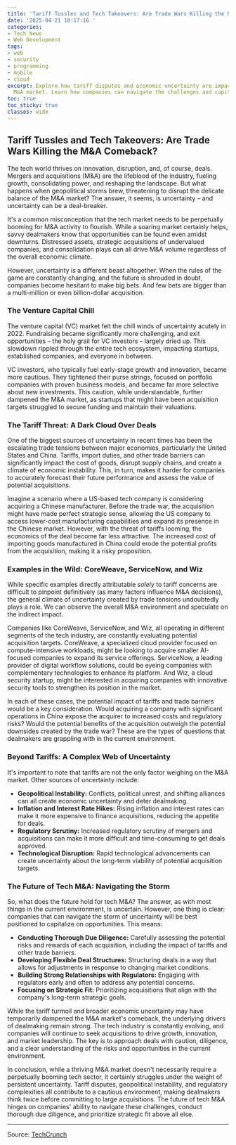 ```yaml
---
title: 'Tariff Tussles and Tech Takeovers: Are Trade Wars Killing the M&A Comeback?'
date: '2025-04-21 18:17:16 '
categories:
- Tech News
- Web Development
tags:
- web
- security
- programming
- mobile
- cloud
excerpt: Explore how tariff disputes and economic uncertainty are impacting the tech
  M&A market. Learn how companies can navigate the challenges and capitalize on opportunities.
toc: true
toc_sticky: true
classes: wide
---
```


## Tariff Tussles and Tech Takeovers: Are Trade Wars Killing the M&A Comeback?

The tech world thrives on innovation, disruption, and, of course, deals. Mergers and acquisitions (M&A) are the lifeblood of the industry, fueling growth, consolidating power, and reshaping the landscape. But what happens when geopolitical storms brew, threatening to disrupt the delicate balance of the M&A market? The answer, it seems, is uncertainty – and uncertainty can be a deal-breaker.

It's a common misconception that the tech market needs to be perpetually booming for M&A activity to flourish. While a soaring market certainly helps, savvy dealmakers know that opportunities can be found even amidst downturns. Distressed assets, strategic acquisitions of undervalued companies, and consolidation plays can all drive M&A volume regardless of the overall economic climate.

However, uncertainty is a different beast altogether. When the rules of the game are constantly changing, and the future is shrouded in doubt, companies become hesitant to make big bets. And few bets are bigger than a multi-million or even billion-dollar acquisition.

### The Venture Capital Chill

The venture capital (VC) market felt the chill winds of uncertainty acutely in 2022. Fundraising became significantly more challenging, and exit opportunities – the holy grail for VC investors – largely dried up. This slowdown rippled through the entire tech ecosystem, impacting startups, established companies, and everyone in between.

VC investors, who typically fuel early-stage growth and innovation, became more cautious. They tightened their purse strings, focused on portfolio companies with proven business models, and became far more selective about new investments. This caution, while understandable, further dampened the M&A market, as startups that might have been acquisition targets struggled to secure funding and maintain their valuations.

### The Tariff Threat: A Dark Cloud Over Deals

One of the biggest sources of uncertainty in recent times has been the escalating trade tensions between major economies, particularly the United States and China. Tariffs, import duties, and other trade barriers can significantly impact the cost of goods, disrupt supply chains, and create a climate of economic instability. This, in turn, makes it harder for companies to accurately forecast their future performance and assess the value of potential acquisitions.

Imagine a scenario where a US-based tech company is considering acquiring a Chinese manufacturer. Before the trade war, the acquisition might have made perfect strategic sense, allowing the US company to access lower-cost manufacturing capabilities and expand its presence in the Chinese market. However, with the threat of tariffs looming, the economics of the deal become far less attractive. The increased cost of importing goods manufactured in China could erode the potential profits from the acquisition, making it a risky proposition.

### Examples in the Wild: CoreWeave, ServiceNow, and Wiz

While specific examples directly attributable *solely* to tariff concerns are difficult to pinpoint definitively (as many factors influence M&A decisions), the general climate of uncertainty created by trade tensions undoubtedly plays a role. We can observe the overall M&A environment and speculate on the indirect impact.

Companies like CoreWeave, ServiceNow, and Wiz, all operating in different segments of the tech industry, are constantly evaluating potential acquisition targets. CoreWeave, a specialized cloud provider focused on compute-intensive workloads, might be looking to acquire smaller AI-focused companies to expand its service offerings. ServiceNow, a leading provider of digital workflow solutions, could be eyeing companies with complementary technologies to enhance its platform. And Wiz, a cloud security startup, might be interested in acquiring companies with innovative security tools to strengthen its position in the market.

In each of these cases, the potential impact of tariffs and trade barriers would be a key consideration. Would acquiring a company with significant operations in China expose the acquirer to increased costs and regulatory risks? Would the potential benefits of the acquisition outweigh the potential downsides created by the trade war? These are the types of questions that dealmakers are grappling with in the current environment.

### Beyond Tariffs: A Complex Web of Uncertainty

It's important to note that tariffs are not the only factor weighing on the M&A market. Other sources of uncertainty include:

*   **Geopolitical Instability:** Conflicts, political unrest, and shifting alliances can all create economic uncertainty and deter dealmaking.
*   **Inflation and Interest Rate Hikes:** Rising inflation and interest rates can make it more expensive to finance acquisitions, reducing the appetite for deals.
*   **Regulatory Scrutiny:** Increased regulatory scrutiny of mergers and acquisitions can make it more difficult and time-consuming to get deals approved.
*   **Technological Disruption:** Rapid technological advancements can create uncertainty about the long-term viability of potential acquisition targets.

### The Future of Tech M&A: Navigating the Storm

So, what does the future hold for tech M&A? The answer, as with most things in the current environment, is uncertain. However, one thing is clear: companies that can navigate the storm of uncertainty will be best positioned to capitalize on opportunities. This means:

*   **Conducting Thorough Due Diligence:** Carefully assessing the potential risks and rewards of each acquisition, including the impact of tariffs and other trade barriers.
*   **Developing Flexible Deal Structures:** Structuring deals in a way that allows for adjustments in response to changing market conditions.
*   **Building Strong Relationships with Regulators:** Engaging with regulators early and often to address any potential concerns.
*   **Focusing on Strategic Fit:** Prioritizing acquisitions that align with the company's long-term strategic goals.

While the tariff turmoil and broader economic uncertainty may have temporarily dampened the M&A market's comeback, the underlying drivers of dealmaking remain strong. The tech industry is constantly evolving, and companies will continue to seek acquisitions to drive growth, innovation, and market leadership. The key is to approach deals with caution, diligence, and a clear understanding of the risks and opportunities in the current environment.

In conclusion, while a thriving M&A market doesn't necessarily require a perpetually booming tech sector, it certainly struggles under the weight of persistent uncertainty. Tariff disputes, geopolitical instability, and regulatory complexities all contribute to a cautious environment, making dealmakers think twice before committing to large acquisitions. The future of tech M&A hinges on companies' ability to navigate these challenges, conduct thorough due diligence, and prioritize strategic fit above all else.

---

Source: [TechCrunch](https://techcrunch.com/2025/04/21/tariff-turmoil-may-have-killed-the-tech-ma-markets-comeback/)
